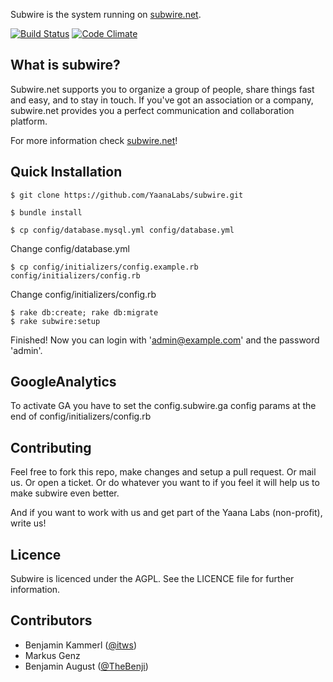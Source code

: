 Subwire is the system running on [subwire.net](http://subwire.net).

[![Build Status](https://secure.travis-ci.org/YaanaLabs/subwire.png?branch=V3-0)](http://travis-ci.org/#!/YaanaLabs/subwire)
[![Code Climate](https://codeclimate.com/badge.png)](https://codeclimate.com/github/YaanaLabs/subwire)



## What is subwire?
Subwire.net supports you to organize a group of people, share things fast and easy, and to stay in touch. If you've got an association or a company, subwire.net provides you a perfect communication and collaboration platform.

For more information check [subwire.net](http://subwire.net)!



## Quick Installation
	$ git clone https://github.com/YaanaLabs/subwire.git

	$ bundle install

	$ cp config/database.mysql.yml config/database.yml
Change config/database.yml

	$ cp config/initializers/config.example.rb config/initializers/config.rb
Change config/initializers/config.rb

	$ rake db:create; rake db:migrate
	$ rake subwire:setup

Finished! Now you can login with 'admin@example.com' and the password 'admin'.



## GoogleAnalytics
To activate GA you have to set the config.subwire.ga config params at the end of config/initializers/config.rb



## Contributing
Feel free to fork this repo, make changes and setup a pull request. Or mail us. Or open a ticket. Or do whatever you want to if you feel it will help us to make subwire even better.

And if you want to work with us and get part of the Yaana Labs (non-profit), write us!



## Licence
Subwire is licenced under the AGPL. See the LICENCE file for further information.


## Contributors
* Benjamin Kammerl ([@itws](https://github.com/itws))
* Markus Genz
* Benjamin August ([@TheBenji](https://github.com/TheBenji))